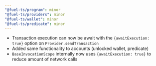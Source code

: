 ```yaml
---
"@fuel-ts/program": minor
"@fuel-ts/providers": minor
"@fuel-ts/wallet": minor
"@fuel-ts/predicate": minor
---
```


- Transaction execution can now be await with the `{awaitExecution: true}` option on `Provider.sendTransaction`
- Added same functionality to accounts (unlocked wallet, predicate)
- `BaseInvocationScope` internally now uses `{awaitExecution: true}` to reduce amount of network calls
